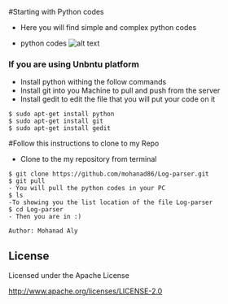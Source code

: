 #Starting with Python codes	
- Here you will find simple and complex python codes 

- python codes 
![alt text](python_640x400.png)

	
### If you are using Unbntu platform
 
- Install python withing the follow commands
- Install git into you Machine to pull and push from the server
- Install gedit to edit the file that you will put your code on it

```
$ sudo apt-get install python
$ sudo apt-get install git
$ sudo apt-get install gedit
```
#Follow this instructions to clone to my Repo
- Clone to the my repository from terminal
``` 
$ git clone https://github.com/mohanad86/Log-parser.git
$ git pull 
- You will pull the python codes in your PC
$ ls
-To showing you the list location of the file Log-parser
$ cd Log-parser
- Then you are in :)
``` 


    Author: Mohanad Aly 

License
----
Licensed under the Apache License

http://www.apache.org/licenses/LICENSE-2.0
